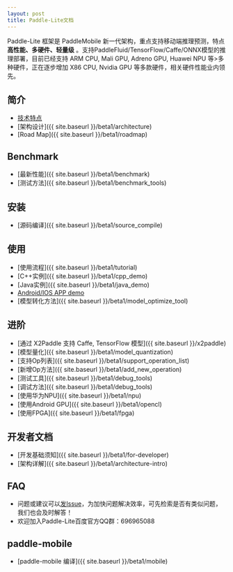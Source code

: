 ```yaml
---
layout: post
title: Paddle-Lite文档
---
```


Paddle-Lite 框架是 PaddleMobile 新一代架构，重点支持移动端推理预测，特点**高性能、多硬件、轻量级** 。支持PaddleFluid/TensorFlow/Caffe/ONNX模型的推理部署，目前已经支持 ARM CPU, Mali GPU, Adreno GPU, Huawei NPU 等>多种硬件，正在逐步增加 X86 CPU, Nvidia GPU 等多款硬件，相关硬件性能业内领先。


## 简介

- [技术特点](/beta1/tech_highlights)
- [架构设计]({{ site.baseurl }}/beta1/architecture)
- [Road Map]({{ site.baseurl }}/beta1/roadmap)

## Benchmark

- [最新性能]({{ site.baseurl }}/beta1/benchmark)
- [测试方法]({{ site.baseurl }}/beta1/benchmark_tools)

## 安装

- [源码编译]({{ site.baseurl }}/beta1/source_compile)

## 使用

- [使用流程]({{ site.baseurl }}/beta1/tutorial)
- [C++实例]({{ site.baseurl }}/beta1/cpp_demo)
- [Java实例]({{ site.baseurl }}/beta1/java_demo)
- [Android/IOS APP demo](https://github.com/PaddlePaddle/Paddle-Lite-Demo)
- [模型转化方法]({{ site.baseurl }}/beta1/model_optimize_tool)

## 进阶

- [通过 X2Paddle 支持 Caffe, TensorFlow 模型]({{ site.baseurl }}/x2paddle)
- [模型量化]({{ site.baseurl }}/beta1/model_quantization)
- [支持Op列表]({{ site.baseurl }}/beta1/support_operation_list)
- [新增Op方法]({{ site.baseurl }}/beta1/add_new_operation)
- [测试工具]({{ site.baseurl }}/beta1/debug_tools)
- [调试方法]({{ site.baseurl }}/beta1/debug_tools)
- [使用华为NPU]({{ site.baseurl }}/beta1/npu)
- [使用Android GPU]({{ site.baseurl }}/beta1/opencl)
- [使用FPGA]({{ site.baseurl }}/beta1/fpga)

## 开发者文档

- [开发基础须知]({{ site.baseurl }}/beta1/for-developer)
- [架构详解]({{ site.baseurl }}/beta1/architecture-intro)

## FAQ

- 问题或建议可以[发Issue](https://github.com/PaddlePaddle/Paddle-Lite/issues)，为加快问题解决效率，可先检索是否有类似问题，我们也会及时解答！
- 欢迎加入Paddle-Lite百度官方QQ群：696965088

## paddle-mobile

- [paddle-mobile 编译]({{ site.baseurl }}/beta1/mobile)
